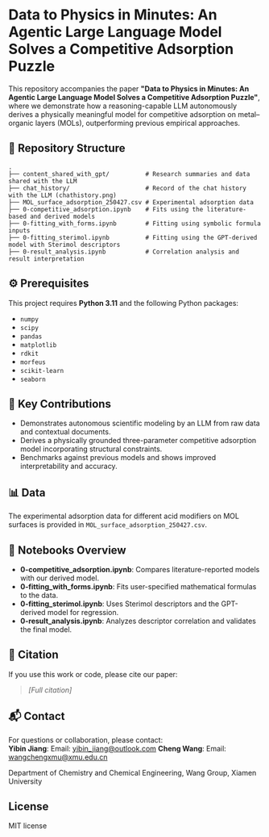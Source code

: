 # Data to Physics in Minutes: An Agentic Large Language Model Solves a Competitive Adsorption Puzzle

This repository accompanies the paper **"Data to Physics in Minutes: An Agentic Large Language Model Solves a Competitive Adsorption Puzzle"**, where we demonstrate how a reasoning-capable LLM autonomously derives a physically meaningful model for competitive adsorption on metal–organic layers (MOLs), outperforming previous empirical approaches.

## 📁 Repository Structure
```plaintext
.
├── content_shared_with_gpt/          # Research summaries and data shared with the LLM
├── chat_history/                     # Record of the chat history with the LLM (chathistory.png)
├── MOL_surface_adsorption_250427.csv # Experimental adsorption data
├── 0-competitive_adsorption.ipynb    # Fits using the literature-based and derived models
├── 0-fitting_with_forms.ipynb        # Fitting using symbolic formula inputs
├── 0-fitting_sterimol.ipynb          # Fitting using the GPT-derived model with Sterimol descriptors
├── 0-result_analysis.ipynb           # Correlation analysis and result interpretation
```
## ⚙️ Prerequisites

This project requires **Python 3.11** and the following Python packages:

- `numpy`
- `scipy`
- `pandas`
- `matplotlib`
- `rdkit`
- `morfeus`
- `scikit-learn`
- `seaborn`

## 🧠 Key Contributions

- Demonstrates autonomous scientific modeling by an LLM from raw data and contextual documents.
- Derives a physically grounded three-parameter competitive adsorption model incorporating structural constraints.
- Benchmarks against previous models and shows improved interpretability and accuracy.

## 📊 Data

The experimental adsorption data for different acid modifiers on MOL surfaces is provided in `MOL_surface_adsorption_250427.csv`.

## 📝 Notebooks Overview

- **0-competitive_adsorption.ipynb**: Compares literature-reported models with our derived model.
- **0-fitting_with_forms.ipynb**: Fits user-specified mathematical formulas to the data.
- **0-fitting_sterimol.ipynb**: Uses Sterimol descriptors and the GPT-derived model for regression.
- **0-result_analysis.ipynb**: Analyzes descriptor correlation and validates the final model.

## 🔗 Citation

If you use this work or code, please cite our paper:

> _[Full citation]_

## 📬 Contact

For questions or collaboration, please contact:  
**Yibin Jiang**: Email: [yibin_jiang@outlook.com](mailto:yibin_jiang@outlook.com) 
**Cheng Wang**: Email: [wangchengxmu@xmu.edu.cn](mailto:wangchengxmu@xmu.edu.cn) 

Department of Chemistry and Chemical Engineering, 
Wang Group, 
Xiamen University

## License 

MIT license